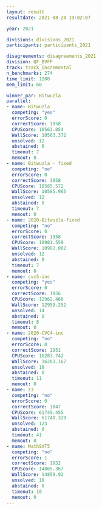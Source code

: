 ```yaml
---
layout: result
resultdate: 2021-08-24 19:02:07

year: 2021

divisions: divisions_2021
participants: participants_2021

disagreements: disagreements_2021
division: QF_BVFP
track: track_incremental
n_benchmarks: 274
time_limit: 1200
mem_limit: 60

winner_par: Bitwuzla
parallel:
- name: Bitwuzla
  competing: "yes"
  errorScore: 0
  correctScore: 1958
  CPUScore: 10563.054
  WallScore: 10563.372
  unsolved: 12
  abstained: 0
  timeout: 7
  memout: 0
- name: Bitwuzla - fixed
  competing: "no"
  errorScore: 0
  correctScore: 1958
  CPUScore: 10585.572
  WallScore: 10585.965
  unsolved: 12
  abstained: 0
  timeout: 7
  memout: 0
- name: 2020-Bitwuzla-fixed
  competing: "no"
  errorScore: 0
  correctScore: 1958
  CPUScore: 10981.559
  WallScore: 10982.002
  unsolved: 12
  abstained: 0
  timeout: 7
  memout: 0
- name: cvc5-inc
  competing: "yes"
  errorScore: 0
  correctScore: 1956
  CPUScore: 12962.466
  WallScore: 12959.252
  unsolved: 14
  abstained: 0
  timeout: 8
  memout: 0
- name: 2020-CVC4-inc
  competing: "no"
  errorScore: 0
  correctScore: 1951
  CPUScore: 16283.742
  WallScore: 16283.167
  unsolved: 19
  abstained: 0
  timeout: 11
  memout: 0
- name: z3
  competing: "no"
  errorScore: 0
  correctScore: 1847
  CPUScore: 61749.455
  WallScore: 61740.329
  unsolved: 123
  abstained: 0
  timeout: 41
  memout: 0
- name: MathSAT5
  competing: "no"
  errorScore: 1
  correctScore: 1952
  CPUScore: 14865.367
  WallScore: 14859.92
  unsolved: 18
  abstained: 0
  timeout: 10
  memout: 0
---
```

